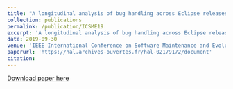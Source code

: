 ```yaml
---
title: "A longitudinal analysis of bug handling across Eclipse releases."
collection: publications
permalink: /publication/ICSME19
excerpt: 'A longitudinal analysis of bug handling across Eclipse releases.'
date: 2019-09-30
venue: 'IEEE International Conference on Software Maintenance and Evolution (ICSME)'
paperurl: 'https://hal.archives-ouvertes.fr/hal-02179172/document'
citation: 
---
```



[Download paper here](https://hal.archives-ouvertes.fr/hal-02179172/document)